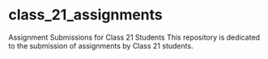 # class_21_assignments
Assignment Submissions for Class 21 Students  This repository is dedicated to the submission of assignments by Class 21 students.
